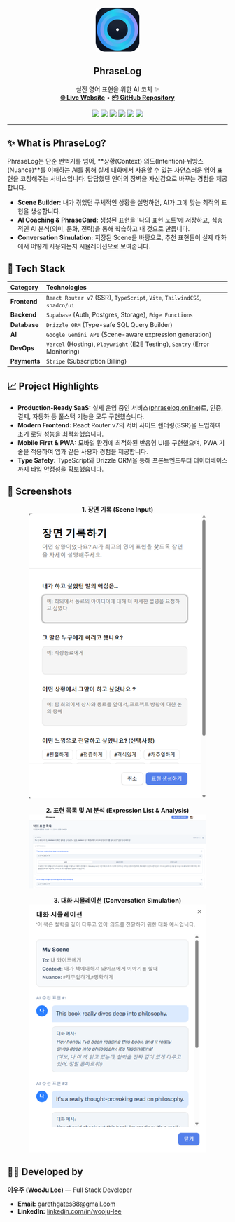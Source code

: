 <p align="center">
  <img src="./docs/phraselog-logo.png" width="100" alt="PhraseLog Logo" />
</p>

<h2 align="center">PhraseLog</h2>
<p align="center">
  실전 영어 표현을 위한 AI 코치 ✨
  <br>
  <a href="https://phraselog.online/"><strong>🌐 Live Website</strong></a> •
  <a href="https://github.com/yyj9529/phraselog"><strong>📦 GitHub Repository</strong></a>
</p>

<p align="center">
  <img src="https://img.shields.io/badge/React_Router-v7-blue?logo=reactrouter" />
  <img src="https://img.shields.io/badge/Tailwind_CSS-v4-blue?logo=tailwindcss" />
  <img src="https://img.shields.io/badge/Vite-5.x-blue?logo=vite" />
  <img src="https://img.shields.io/badge/Supabase-Backend-brightgreen?logo=supabase" />
  <img src="https://img.shields.io/badge/Drizzle-ORM-lightgrey?logo=drizzle" />
  <img src="https://img.shields.io/badge/Gemini-AI-blue?logo=google" />
</p>

---

## ✨ What is PhraseLog?

PhraseLog는 단순 번역기를 넘어, **상황(Context)·의도(Intention)·뉘앙스(Nuance)**를 이해하는 AI를 통해 실제 대화에서 사용할 수 있는 자연스러운 영어 표현을 코칭해주는 서비스입니다. 답답했던 언어의 장벽을 자신감으로 바꾸는 경험을 제공합니다.

-   **Scene Builder:** 내가 겪었던 구체적인 상황을 설명하면, AI가 그에 맞는 최적의 표현을 생성합니다.
-   **AI Coaching & PhraseCard:** 생성된 표현을 '나의 표현 노트'에 저장하고, 심층적인 AI 분석(의미, 문화, 전략)을 통해 학습하고 내 것으로 만듭니다.
-   **Conversation Simulation:** 저장된 Scene을 바탕으로, 추천 표현들이 실제 대화에서 어떻게 사용되는지 시뮬레이션으로 보여줍니다.

## 🧩 Tech Stack

| Category      | Technologies                                                                 |
| :------------ | :--------------------------------------------------------------------------- |
| **Frontend**  | `React Router v7` (SSR), `TypeScript`, `Vite`, `TailwindCSS`, `shadcn/ui`    |
| **Backend**   | `Supabase` (Auth, Postgres, Storage), `Edge Functions`                       |
| **Database**  | `Drizzle ORM` (Type-safe SQL Query Builder)                                  |
| **AI**        | `Google Gemini API` (Scene-aware expression generation)                      |
| **DevOps**    | `Vercel` (Hosting), `Playwright` (E2E Testing), `Sentry` (Error Monitoring)  |
| **Payments**  | `Stripe` (Subscription Billing)                                              |

## 📈 Project Highlights

-   **Production-Ready SaaS:** 실제 운영 중인 서비스([phraselog.online](https://phraselog.online/))로, 인증, 결제, 자동화 등 풀스택 기능을 모두 구현했습니다.
-   **Modern Frontend:** React Router v7의 서버 사이드 렌더링(SSR)을 도입하여 초기 로딩 성능을 최적화했습니다.
-   **Mobile First & PWA:** 모바일 환경에 최적화된 반응형 UI를 구현했으며, PWA 기술을 적용하여 앱과 같은 사용자 경험을 제공합니다.
-   **Type Safety:** TypeScript와 Drizzle ORM을 통해 프론트엔드부터 데이터베이스까지 타입 안정성을 확보했습니다.

## 📸 Screenshots

<p align="center">
  <strong>1. 장면 기록 (Scene Input)</strong><br>
  <img src="./docs/screenshot_scene_input.png" width="80%" alt="Scene Input" />
</p>
<p align="center">
  <strong>2. 표현 목록 및 AI 분석 (Expression List & Analysis)</strong><br>
  <img src="./docs/screenshot_expression_list.png" width="80%" alt="Expression List and Analysis" />
</p>
<p align="center">
  <strong>3. 대화 시뮬레이션 (Conversation Simulation)</strong><br>
  <img src="./docs/screenshot_dialog_simulation.png" width="80%" alt="Dialog Simulation" />
</p>

## 🧑‍💻 Developed by

**이우주 (WooJu Lee)** — Full Stack Developer

-   **Email:** garethgates88@gmail.com
-   **LinkedIn:** [linkedin.com/in/wooju-lee](https://www.linkedin.com/in/wooju-lee-334b98192/)